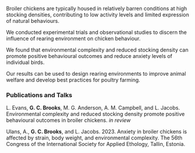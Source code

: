 

Broiler chickens are typically housed in relatively barren conditions at high stocking densities, contributing to low activity levels and limited expression of natural behaviours.

We conducted experimental trials and observational studies to discern the influence of rearing environment on chicken behaviour.

We found that environmental complexity and reduced stocking density can promote positive behavioural outcomes and reduce anxiety levels of individual birds. 

Our results can be used to design rearing environments to improve animal welfare and develop best practices for poultry farming.

### Publications and Talks
L. Evans, **G. C. Brooks**, M. G. Anderson, A. M. Campbell, and L. Jacobs. Environmental complexity and reduced stocking density promote positive behavioural outcomes in broiler chickens. _in review_

Ulans, A., **G. C. Brooks**, and L. Jacobs. 2023. Anxiety in broiler chickens is affected by strain, body weight, and environmental complexity. The 56th Congress of the International Society for Applied Ethology, Tallin, Estonia.
